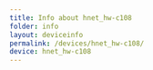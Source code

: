 ```yaml
---
title: Info about hnet_hw-c108
folder: info
layout: deviceinfo
permalink: /devices/hnet_hw-c108/
device: hnet_hw-c108
---
```

